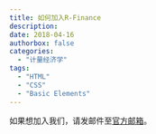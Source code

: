```yaml
---
title: 如何加入R-Finance
description: 
date: 2018-04-16
authorbox: false
categories:
  - "计量经济学"
tags:
  - "HTML"
  - "CSS"
  - "Basic Elements"
---
```


如果想加入我们，请发邮件至[官方邮箱](mailto:dengyishuo@163.com)。